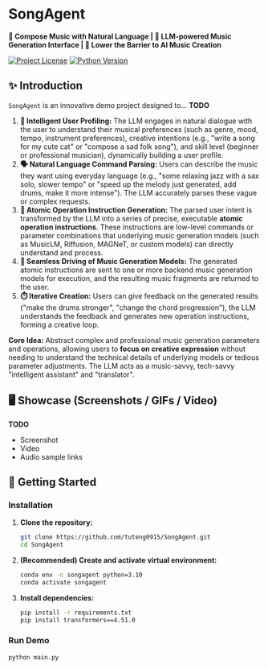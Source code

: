 # SongAgent

**🎵 Compose Music with Natural Language | 🤖 LLM-powered Music Generation Interface | 🚀 Lower the Barrier to AI Music Creation**

[![Project License](https://img.shields.io/badge/license-[License]-blue.svg)](LICENSE)
[![Python Version](https://img.shields.io/badge/python-3.10%2B-blue)]()

## ✨ Introduction

`SongAgent` is an innovative demo project designed to...  **TODO**

1. **🎯 Intelligent User Profiling:** The LLM engages in natural dialogue with the user to understand their musical preferences (such as genre, mood, tempo, instrument preferences), creative intentions (e.g., "write a song for my cute cat" or "compose a sad folk song"), and skill level (beginner or professional musician), dynamically building a user profile.
2. **🗣️ Natural Language Command Parsing:** Users can describe the music they want using everyday language (e.g., "some relaxing jazz with a sax solo, slower tempo" or "speed up the melody just generated, add drums, make it more intense"). The LLM accurately parses these vague or complex requests.
3. **🔧 Atomic Operation Instruction Generation:** The parsed user intent is transformed by the LLM into a series of precise, executable **atomic operation instructions**. These instructions are low-level commands or parameter combinations that underlying music generation models (such as MusicLM, Riffusion, MAGNeT, or custom models) can directly understand and process.
4. **🎼 Seamless Driving of Music Generation Models:** The generated atomic instructions are sent to one or more backend music generation models for execution, and the resulting music fragments are returned to the user.
5. **⏱️ Iterative Creation:** Users can give feedback on the generated results ("make the drums stronger", "change the chord progression"), the LLM understands the feedback and generates new operation instructions, forming a creative loop.

**Core Idea:** Abstract complex and professional music generation parameters and operations, allowing users to **focus on creative expression** without needing to understand the technical details of underlying models or tedious parameter adjustments. The LLM acts as a music-savvy, tech-savvy "intelligent assistant" and "translator".

## 🖥 Showcase (Screenshots / GIFs / Video)

**TODO**

*  Screenshot
*  Video
*  Audio sample links


## 🚀 Getting Started

### Installation

1. **Clone the repository:**
    ```bash
    git clone https://github.com/tuteng0915/SongAgent.git
    cd SongAgent
    ```

2. **(Recommended) Create and activate virtual environment:**
    ```bash
    conda env -n songagent python=3.10
    conda activate songagent
    ```

3. **Install dependencies:**
    ```bash
    pip install -r requirements.txt
    pip install transformers==4.51.0
    ```

### Run Demo

```bash
python main.py
```


